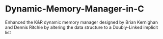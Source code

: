 # Dynamic-Memory-Manager-in-C
Enhanced the K&amp;R dynamic memory manager designed by Brian Kernighan and Dennis Ritchie by altering the data structure to a Doubly-Linked implicit list
